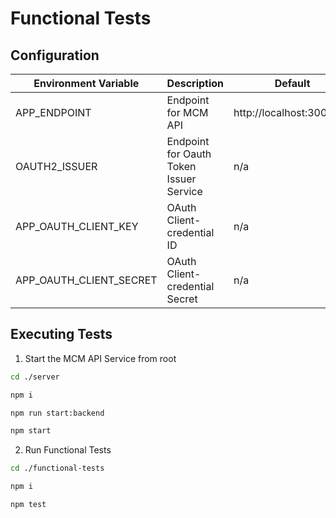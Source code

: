 # Functional Tests

## Configuration

| Environment Variable    | Description                             | Default                   |
| ----------------------- | --------------------------------------- | ------------------------- |
| APP_ENDPOINT            | Endpoint for MCM API                    | http://localhost:3001/api |
| OAUTH2_ISSUER           | Endpoint for Oauth Token Issuer Service | n/a                       |
| APP_OAUTH_CLIENT_KEY    | OAuth Client-credential ID              | n/a                       |
| APP_OAUTH_CLIENT_SECRET | OAuth Client-credential Secret          | n/a                       |

## Executing Tests

1. Start the MCM API Service from root

  ```bash
  cd ./server

  npm i

  npm run start:backend

  npm start
  ```

2. Run Functional Tests

  ```bash
  cd ./functional-tests

  npm i

  npm test
  ```
